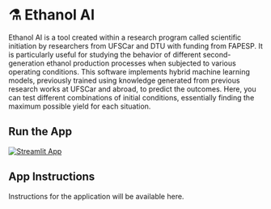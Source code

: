 # ⚗️ Ethanol AI

Ethanol AI is a tool created within a research program called scientific initiation by researchers from UFSCar and DTU with funding from FAPESP. It is particularly useful for studying the behavior of different second-generation ethanol production processes when subjected to various operating conditions. This software implements hybrid machine learning models, previously trained using knowledge generated from previous research works at UFSCar and abroad, to predict the outcomes. Here, you can test different combinations of initial conditions, essentially finding the maximum possible yield for each situation.

## Run the App

[![Streamlit App](https://static.streamlit.io/badges/streamlit_badge_black_white.svg)](https://ethanol-ai.streamlit.app/)

## App Instructions

Instructions for the application will be available here.

